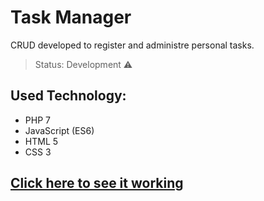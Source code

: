 # Task Manager
CRUD developed to register and administre personal tasks.
> Status: Development ⚠️

## Used Technology:
+ PHP 7
+ JavaScript (ES6)
+ HTML 5
+ CSS 3

## [Click here to see it working](http://murilosopi.epizy.com/task-manager)
